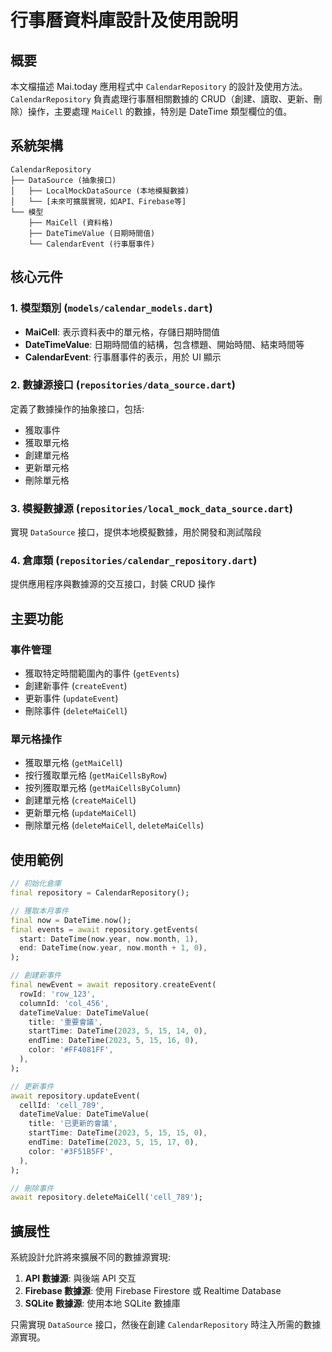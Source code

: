 # 行事曆資料庫設計及使用說明

## 概要

本文檔描述 Mai.today 應用程式中 `CalendarRepository` 的設計及使用方法。`CalendarRepository` 負責處理行事曆相關數據的 CRUD（創建、讀取、更新、刪除）操作，主要處理 `MaiCell` 的數據，特別是 DateTime 類型欄位的值。

## 系統架構

```
CalendarRepository
├── DataSource (抽象接口)
│   ├── LocalMockDataSource (本地模擬數據)
│   └── [未來可擴展實現，如API、Firebase等]
└── 模型
    ├── MaiCell (資料格)
    ├── DateTimeValue (日期時間值)
    └── CalendarEvent (行事曆事件)
```

## 核心元件

### 1. 模型類別 (`models/calendar_models.dart`)

- **MaiCell**: 表示資料表中的單元格，存儲日期時間值
- **DateTimeValue**: 日期時間值的結構，包含標題、開始時間、結束時間等
- **CalendarEvent**: 行事曆事件的表示，用於 UI 顯示

### 2. 數據源接口 (`repositories/data_source.dart`)

定義了數據操作的抽象接口，包括:

- 獲取事件
- 獲取單元格
- 創建單元格
- 更新單元格
- 刪除單元格

### 3. 模擬數據源 (`repositories/local_mock_data_source.dart`)

實現 `DataSource` 接口，提供本地模擬數據，用於開發和測試階段

### 4. 倉庫類 (`repositories/calendar_repository.dart`)

提供應用程序與數據源的交互接口，封裝 CRUD 操作

## 主要功能

### 事件管理

- 獲取特定時間範圍內的事件 (`getEvents`)
- 創建新事件 (`createEvent`)
- 更新事件 (`updateEvent`)
- 刪除事件 (`deleteMaiCell`)

### 單元格操作

- 獲取單元格 (`getMaiCell`)
- 按行獲取單元格 (`getMaiCellsByRow`)
- 按列獲取單元格 (`getMaiCellsByColumn`)
- 創建單元格 (`createMaiCell`)
- 更新單元格 (`updateMaiCell`)
- 刪除單元格 (`deleteMaiCell`, `deleteMaiCells`)

## 使用範例

```dart
// 初始化倉庫
final repository = CalendarRepository();

// 獲取本月事件
final now = DateTime.now();
final events = await repository.getEvents(
  start: DateTime(now.year, now.month, 1),
  end: DateTime(now.year, now.month + 1, 0),
);

// 創建新事件
final newEvent = await repository.createEvent(
  rowId: 'row_123',
  columnId: 'col_456',
  dateTimeValue: DateTimeValue(
    title: '重要會議',
    startTime: DateTime(2023, 5, 15, 14, 0),
    endTime: DateTime(2023, 5, 15, 16, 0),
    color: '#FF4081FF',
  ),
);

// 更新事件
await repository.updateEvent(
  cellId: 'cell_789',
  dateTimeValue: DateTimeValue(
    title: '已更新的會議',
    startTime: DateTime(2023, 5, 15, 15, 0),
    endTime: DateTime(2023, 5, 15, 17, 0),
    color: '#3F51B5FF',
  ),
);

// 刪除事件
await repository.deleteMaiCell('cell_789');
```

## 擴展性

系統設計允許將來擴展不同的數據源實現:

1. **API 數據源**: 與後端 API 交互
2. **Firebase 數據源**: 使用 Firebase Firestore 或 Realtime Database
3. **SQLite 數據源**: 使用本地 SQLite 數據庫

只需實現 `DataSource` 接口，然後在創建 `CalendarRepository` 時注入所需的數據源實現。
